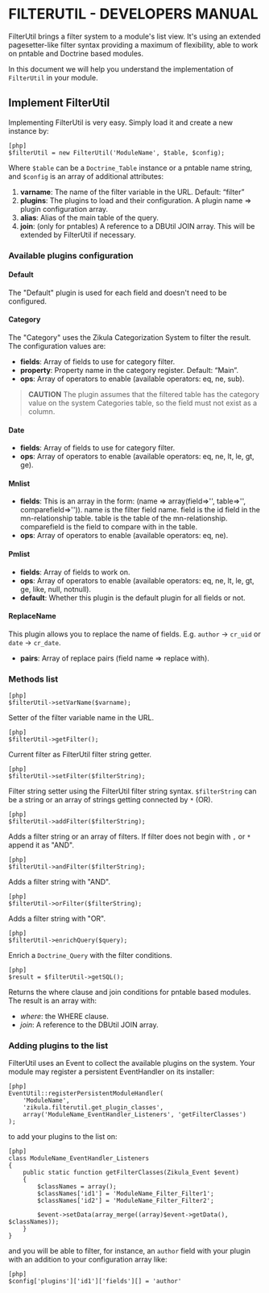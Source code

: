 
# FILTERUTIL - DEVELOPERS MANUAL #

FilterUtil brings a filter system to a module's list view. It's using an extended
pagesetter­-like filter syntax providing a maximum of flexibility, able to work on
pntable and Doctrine based modules.

In this document we will help you understand the implementation of `FilterUtil`
in your module.


## Implement FilterUtil ##

Implementing FilterUtil is very easy. Simply load it and create a new instance by:

    [php]
    $filterUtil = new FilterUtil('ModuleName', $table, $config);

Where `$table` can be a `Doctrine_Table` instance or a pntable name string,
and `$config` is an array of additional attributes:

1. **varname**: The name of the filter variable in the URL. Default: “filter”
2. **plugins**: The plugins to load and their configuration.
   A plugin name => plugin configuration array.
3. **alias**: Alias of the main table of the query.
4. **join**: (only for pntables) A reference to a DBUtil JOIN array.
   This will be extended by FilterUtil if necessary.


### Available plugins configuration ###

#### Default ####

The "Default" plugin is used for each field and doesn't need to be configured.

#### Category ####

The "Category" uses the Zikula Categorization System to filter the result.
The configuration values are:

- **fields**:  Array of fields to use for category filter.
- **property**: Property name in the category register. Default: “Main”.
- **ops**: Array of operators to enable (available operators: eq, ne, sub).

> **CAUTION**
> The plugin assumes that the filtered table has the category value on
> the system Categories table, so the field must not exist as a column.

#### Date ####

- **fields**: Array of fields to use for category filter.
- **ops**: Array of operators to enable (available operators: eq, ne, lt, le, gt, ge).

#### Mnlist ####

- **fields**:  This is an array in the form: (name => array(field=>'', table=>'', comparefield=>'')).
  name is the filter field name. field is the id field in the mn-relationship table.
  table is the table of the mn-relationship. comparefield is the field to compare with in the table.
- **ops**: Array of operators to enable (available operators: eq, ne).

#### Pmlist ####

- **fields**:  Array of fields to work on.
- **ops**: Array of operators to enable (available operators: eq, ne, lt, le, gt, ge, like, null, notnull).
- **default**: Whether this plugin is the default plugin for all fields or not.

#### ReplaceName ####

This plugin allows you to replace the name of fields.
E.g. `author` -> `cr_uid` or `date` -> `cr_date`.

- **pairs**: Array of replace pairs (field name => replace with).


### Methods list ###

    [php]
    $filterUtil->setVarName($varname);

Setter of the filter variable name in the URL. 

    [php]
    $filterUtil->getFilter();

Current filter as FilterUtil filter string getter.

    [php]
    $filterUtil->setFilter($filterString);

Filter string setter using the FilterUtil filter string syntax.
`$filterString` can be a string or an array of strings getting connected by `*` (OR).

    [php]
    $filterUtil->addFilter($filterString);

Adds a filter string or an array of filters.
If filter does not begin with `,` or `*` append it as "AND".

    [php]
    $filterUtil->andFilter($filterString);

Adds a filter string with "AND".

    [php]
    $filterUtil->orFilter($filterString);

Adds a filter string with "OR".

    [php]
    $filterUtil->enrichQuery($query);

Enrich a `Doctrine_Query` with the filter conditions.

    [php]
    $result = $filterUtil->getSQL();

Returns the where clause and join conditions for pntable based modules.
The result is an array with:
- *where*: the WHERE clause.
- *join*: A reference to the DBUtil JOIN array.



### Adding plugins to the list ###

FilterUtil uses an Event to collect the available plugins on the system.
Your module may register a persistent EventHandler on its installer:

    [php]
    EventUtil::registerPersistentModuleHandler(
        'ModuleName',
        'zikula.filterutil.get_plugin_classes',
        array('ModuleName_EventHandler_Listeners', 'getFilterClasses')
    );

to add your plugins to the list on:

    [php]
	class ModuleName_EventHandler_Listeners
	{
		public static function getFilterClasses(Zikula_Event $event)
		{
			$classNames = array();
			$classNames['id1'] = 'ModuleName_Filter_Filter1';
			$classNames['id2'] = 'ModuleName_Filter_Filter2';

			$event->setData(array_merge((array)$event->getData(), $classNames));
		}
	}

and you will be able to filter, for instance, an `author` field with your plugin
with an addition to your configuration array like:

    [php]
	$config['plugins']['id1']['fields'][] = 'author'
